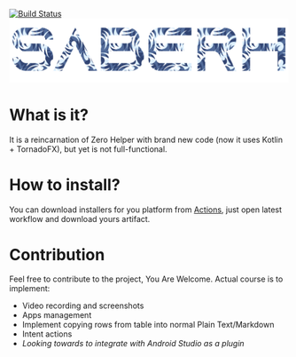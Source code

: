 [![Build Status](https://github.com/zeburek/saberh/workflows/JavaFX%20package/badge.svg)](https://github.com/zeburek/saberh/actions)
![Cut up your Android](./docs/img/saberh.png)

# What is it?

It is a reincarnation of Zero Helper with brand new code (now it uses Kotlin + TornadoFX), but yet is not full-functional.

# How to install?

You can download installers for you platform from [Actions](https://github.com/zeburek/saberh/actions),
just open latest workflow and download yours artifact.

# Contribution

Feel free to contribute to the project, You Are Welcome.
Actual course is to implement:
- Video recording and screenshots
- Apps management
- Implement copying rows from table into normal Plain Text/Markdown
- Intent actions
- _Looking towards to integrate with Android Studio as a plugin_